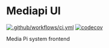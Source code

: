 # Mediapi UI

[![.github/workflows/ci.yml](https://github.com/sw-consulting/media-pi.ui/actions/workflows/ci.yml/badge.svg)](https://github.com/sw-consulting/media-pi.ui/actions/workflows/ci.yml)
[![codecov](https://codecov.io/gh/maxirmx/mediapi.ui/branch/main/graph/badge.svg)](https://codecov.io/gh/maxirmx/mediapi.ui)

Media Pi system frontend
